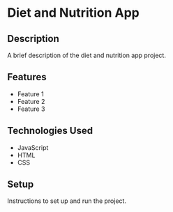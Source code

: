 # Diet and Nutrition App

## Description

A brief description of the diet and nutrition app project.

## Features

- Feature 1
- Feature 2
- Feature 3

## Technologies Used

- JavaScript
- HTML
- CSS

## Setup

Instructions to set up and run the project.

